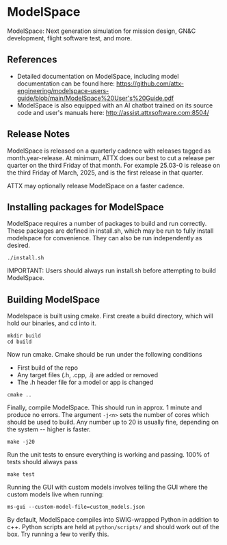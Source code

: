 # ModelSpace
ModelSpace: Next generation simulation for mission design, GN&C development, flight software test, and more.

## References
- Detailed documentation on ModelSpace, including model documentation can be found here: https://github.com/attx-engineering/modelspace-users-guide/blob/main/ModelSpace%20User's%20Guide.pdf
- ModelSpace is also equipped with an AI chatbot trained on its source code and user's manuals here: http://assist.attxsoftware.com:8504/

## Release Notes
ModelSpace is released on a quarterly cadence with releases tagged as month.year-release. At minimum, ATTX does our best to cut a release per quarter on the third Friday of that month. For example 25.03-0 is release on the third Friday of March, 2025, and is the first release in that quarter. 

ATTX may optionally release ModelSpace on a faster cadence.

## Installing packages for ModelSpace
ModelSpace requires a number of packages to build and run correctly. These packages are defined in install.sh, which may be run to fully install modelspace for convenience. They can also be run independently as desired.

```
./install.sh
```

IMPORTANT: Users should always run install.sh before attempting to build ModelSpace.

## Building ModelSpace
Modelspace is built using cmake. First create a build directory, which will hold our binaries, and cd into it.

```
mkdir build
cd build
```

Now run cmake. Cmake should be run under the following conditions
- First build of the repo
- Any target files (.h, .cpp, .i) are added or removed
- The .h header file for a model or app is changed

```
cmake ..
```

Finally, compile ModelSpace. This should run in approx. 1 minute and produce no errors. The argument `-j<n>` sets the number of cores which should be used to build. Any number up to 20 is usually fine, depending on the system -- higher is faster.

```
make -j20
```

Run the unit tests to ensure everything is working and passing. 100% of tests should always pass

```
make test
```

Running the GUI with custom models involves telling the GUI where the custom models live when running:

```
ms-gui --custom-model-file=custom_models.json
```

By default, ModelSpace compiles into SWIG-wrapped Python in addition to c++. Python scripts are held at `python/scripts/` and should work out of the box. Try running a few to verify this.